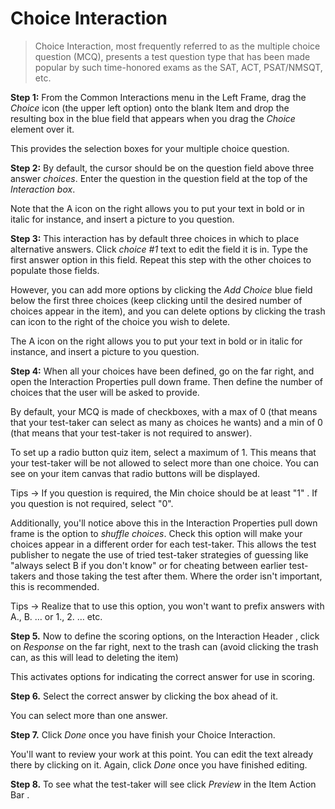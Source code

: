 # Choice Interaction #

>Choice Interaction, most frequently referred to as the multiple choice question (MCQ), presents a test question type that has been made popular by such time-honored exams as the SAT, ACT, PSAT/NMSQT, etc. 

<!--I would suggest another rubric: like "In which case use it" that clearly explain to the user in which case this interaction would be convenient"--> 


**Step 1:** From the Common Interactions menu in the Left Frame, drag the *Choice* icon (the upper left option) onto the blank Item and drop the resulting box in the blue field that appears when you drag the *Choice* element over it.

This provides the selection boxes for your multiple choice question. 
<!-- What do you mean by "selection boxes?" --> 


**Step 2:** By default, the cursor should be on the question field above three answer *choices*.  <!-- I think it would be clearer to not "mix" the steps. So in step 2 only, I would rather place everything that concerns the text --> 
Enter the question in the question field at the top of the *Interaction box*. <!-- this is not in the item level -->

Note that the A icon on the right <!-- not left :-) --> allows you to put your text in bold or in italic for instance, and insert a picture to you question.  

**Step 3:** This interaction has by default three choices in which to place alternative answers. Click *choice #1* text to edit the field it is in. Type the first answer option in this field. Repeat this step with the other choices to populate those fields.

However, you can add more options by clicking the *Add Choice* blue field below the first three choices (keep clicking until the desired number of choices appear in the item), and you can delete options by clicking the trash can icon to the right of the choice you wish to delete. 

<!-- ""You'll note that the same style icon exists within the Properties Panel on the far right."" I not fully understand what you mean by this? -->

The A icon on the right allows you to put your text in bold or in italic for instance, and insert a picture to you question.  


**Step 4:** When all your choices have been defined, go on the far right, and open the Interaction Properties pull down frame. Then define the number of choices <!-- ""Items is confusing --> that the user will be asked to provide.

By default, your MCQ is made of checkboxes, with a max of 0 (that means that your test-taker can select as many as choices he wants) and a min of 0 (that means that your test-taker is not required to answer). 

To set up a radio button quiz item, select a maximum of 1. This means that your test-taker will be not allowed to select more than one choice.
You can see on your item canvas that radio buttons will be displayed.

Tips -> If you question is required, the Min choice should be at least "1" . If you question is not required, select "0". 

Additionally, you'll notice above this in the Interaction Properties pull down frame is the option to *shuffle choices*.  Check this option will make your choices appear in a different order for each test-taker. This allows the test publisher to negate the use of tried test-taker strategies of guessing like "always select B if you don't know" or for cheating between earlier test-takers and those taking the test after them. Where the order isn't important, this is recommended. 

Tips -> Realize that to use this option, you won't want to prefix answers with A., B. … or 1., 2. … etc.


**Step 5.** Now to define the scoring options, on the Interaction Header  <!-- rater than Item header--> , click on *Response* on the far right, next to the trash can (avoid clicking the trash can, as this will lead to deleting the item) <!-- I'm afraid that if we speak about the trash can, this will put the user's focus on that point and lead to unwanted deletion ....-->

This activates options for indicating the correct answer for use in scoring.


**Step 6.** Select the correct answer by clicking the box ahead of it.

You can select more than one answer.  <!-- not always, if the question is made of radio button.-->


 <!-- This explanation is for more advanced users:
 
 **Step 7.** Click anywhere outside the Work Space. This will produce in the Properties Panel (to the right) a check box that can be set if the interaction is to be time dependent (completed within a certain interval) by the test-taker. Check if this is the case.

Time dependence is useful for limiting the time in which a test-taker has to get through interactions within the examination. This will be covered in greater detail in Deliveries. -->


**Step 7.** Click *Done* once you have finish your Choice Interaction.


You'll want to review your work at this point. You can edit the text already there by clicking on it. Again, click *Done* once you have finished editing.


**Step 8.** To see what the test-taker will see click *Preview* in the Item Action Bar . 